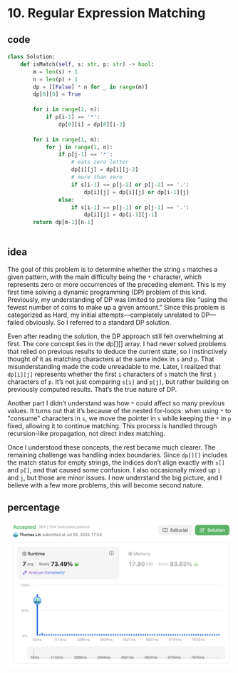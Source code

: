 # 10. Regular Expression Matching
## code
```python
class Solution:
    def isMatch(self, s: str, p: str) -> bool:
        m = len(s) + 1
        n = len(p) + 1
        dp = [[False] * n for _ in range(m)]
        dp[0][0] = True
        
        for i in range(2, n):
            if p[i-1] == '*':
                dp[0][i] = dp[0][i-2]

        for i in range(1, m):
            for j in range(1, n):
                if p[j-1] == '*':
                    # eats zero letter
                    dp[i][j] = dp[i][j-2]
                    # more than zero
                    if s[i-1] == p[j-2] or p[j-2] == '.':
                        dp[i][j] = dp[i][j] or dp[i-1][j]
                else:
                    if s[i-1] == p[j-1] or p[j-1] == '.':
                        dp[i][j] = dp[i-1][j-1]
        return dp[m-1][n-1]
        

```
## idea
The goal of this problem is to determine whether the string `s` matches a given pattern, with the main difficulty being the `*` character, which represents zero or more occurrences of the preceding element. This is my first time solving a dynamic programming (DP) problem of this kind. Previously, my understanding of DP was limited to problems like "using the fewest number of coins to make up a given amount." Since this problem is categorized as Hard, my initial attempts—completely unrelated to DP—failed obviously. So I referred to a standard DP solution.

Even after reading the solution, the DP approach still felt overwhelming at first. The core concept lies in the dp\[]\[] array. I had never solved problems that relied on previous results to deduce the current state, so I instinctively thought of it as matching characters at the same index in `s` and `p`. That misunderstanding made the code unreadable to me. Later, I realized that `dp[i][j]` represents whether the first `i` characters of `s` match the first `j` characters of `p`. It’s not just comparing `s[i]` and `p[j]`, but rather building on previously computed results. That’s the true nature of DP.

Another part I didn’t understand was how `*` could affect so many previous values. It turns out that it’s because of the nested for-loops: when using `*` to "consume" characters in `s`, we move the pointer in `s` while keeping the `*` in `p` fixed, allowing it to continue matching. This process is handled through recursion-like propagation, not direct index matching.

Once I understood these concepts, the rest became much clearer. The remaining challenge was handling index boundaries. Since `dp[][]` includes the match status for empty strings, the indices don’t align exactly with `s[]` and `p[]`, and that caused some confusion. I also occasionally mixed up `i` and `j`, but those are minor issues. I now understand the big picture, and I believe with a few more problems, this will become second nature.
## percentage
![](/assetPic/rem.png)

